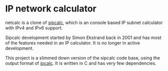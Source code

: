 IP network calculator
=====================

netcalc is a clone of [sipcalc][], which is an console based IP subnet
calculator with IPv4 and IPv6 support.

Sipcalc development started by Simon Ekstrand back in 2001 and has most
of the features needed in an IP calculator.  It is no longer in active
development.

This project is a slimmed down version of the sipcalc code base, using
the output format of [ipcalc][].  It is written in C and has very few
dependencies.

[ipcalc]:  http://jodies.de/ipcalc
[sipcalc]: http://www.routemeister.net/

